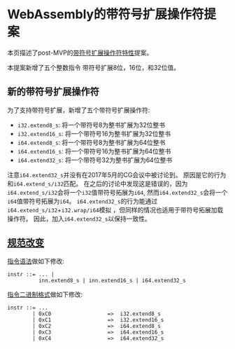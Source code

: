 # WebAssembly的带符号扩展操作符提案

本页描述了post-MVP的[带符号扩展操作符特性][future sext]提案。

本提案新增了五个整数指令 带符号扩展8位，16位，和32位值。

## 新的带符号扩展操作符

为了支持带符号扩展，新增了五个带符号扩展操作符:

  * `i32.extend8_s`: 将一个带符号8为整书扩展为32位整书
  * `i32.extend16_s`: 将一个带符号16为整书扩展为32位整书
  * `i64.extend8_s`: 将一个带符号8为整书扩展为64位整书
  * `i64.extend16_s`: 将一个带符号16为整书扩展为64位整书
  * `i64.extend32_s`: 将一个带符号32为整书扩展为64位整书
  
注意`i64.extend32_s`并没有在2017年5月的CG会议中被讨论到。
原因是它的行为和`i64.extend_s/i32`匹配。
在之后的讨论中发现这是错误的，因为`i64.extend_s/i32`会将一个`i32`值带符号拓展为`i64`,
然而`i64.extend32_s`会将一个`i64`值带符号拓展为`i64`。
`i64.extend32_s`的行为能通过`i64.extend_s/i32`+`i32.wrap/i64`模拟
，但同样的情况也适用于带符号拓展加载操作符。
因此，加入`i64.extend32_s`以保持一致性。

## [规范改变][spec]

[指令语法][instruction syntax]做如下修改:

```
instr ::= ... |
          inn.extend8_s | inn.extend16_s | i64.extend32_s
```

[指令二进制格式][instruction binary format]做如下修改:

```
instr ::= ...
        | 0xC0                  =>  i32.extend8_s
        | 0xC1                  =>  i32.extend16_s
        | 0xC2                  =>  i64.extend8_s
        | 0xC3                  =>  i64.extend16_s
        | 0xC4                  =>  i64.extend32_s
```

[future sext]: https://github.com/WebAssembly/design/blob/master/FutureFeatures.md#additional-integer-operators
[instruction syntax]: https://webassembly.github.io/spec/syntax/instructions.html
[instruction binary format]: https://webassembly.github.io/spec/binary/instructions.html
[spec]: https://webassembly.github.io/sign-extension-ops/
